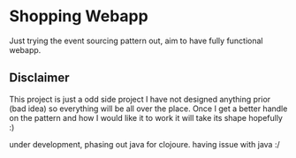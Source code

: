 # Shopping Webapp 

Just trying the event sourcing pattern out, aim to have fully functional webapp.

## Disclaimer
 
 This project is just a odd side project I have not designed anything prior (bad idea) so 
 everything will be all over the place. Once I get a better handle on the pattern
 and how I would like it to work it will take its shape hopefully :) 
 
 under development, phasing out java for clojoure. having issue with java :/
